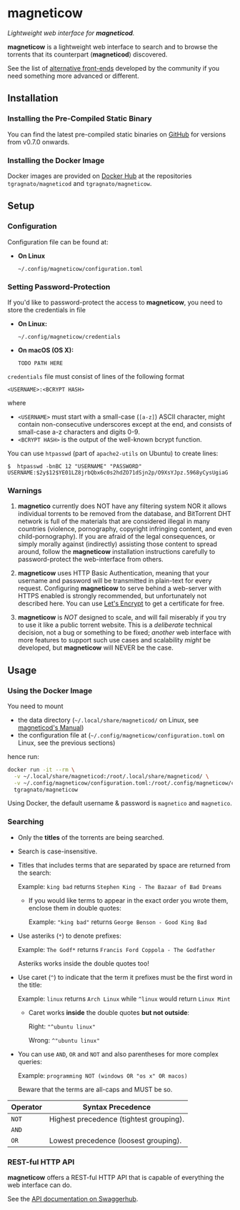 # magneticow
*Lightweight web interface for **magneticod**.*

**magneticow** is a lightweight web interface to search and to browse the torrents that its counterpart (**magneticod**)
discovered.

See the list of [alternative front-ends](https://github.com/tgragnato/magnetico/wiki/Related-Projects#alternative-front-ends)
developed by the community if you need something more advanced or different.

## Installation
### Installing the Pre-Compiled Static Binary
You can find the latest pre-compiled static binaries on [GitHub](https://github.com/tgragnato/magnetico/releases)
for versions from v0.7.0 onwards. 

### Installing the Docker Image
Docker images are provided on [Docker Hub](https://hub.docker.com/u/boramalper) at
the repositories `tgragnato/magneticod` and `tgragnato/magneticow`.

## Setup
### Configuration
Configuration file can be found at:

- **On Linux**

      ~/.config/magneticow/configuration.toml

### Setting Password-Protection
If you'd like to password-protect the access to **magneticow**, you need to store the credentials
in file

- **On Linux:**

      ~/.config/magneticow/credentials

- **On macOS (OS X):**

      TODO PATH HERE
      
`credentials` file must consist of lines of the following format

    <USERNAME>:<BCRYPT HASH>
    
where

- `<USERNAME>` must start with a small-case (`[a-z]`) ASCII character, might contain non-consecutive
  underscores except at the end, and consists of small-case a-z characters and digits 0-9.
- `<BCRYPT HASH>` is the output of the well-known bcrypt function.

You can use `htpasswd` (part of `apache2-utils` on Ubuntu) to create lines:

```
$  htpasswd -bnBC 12 "USERNAME" "PASSWORD"
USERNAME:$2y$12$YE01LZ8jrbQbx6c0s2hdZO71dSjn2p/O9XsYJpz.5968yCysUgiaG
```

### Warnings
1. **magnetico** currently does NOT have any filtering system NOR it allows individual torrents to be removed from the
   database, and BitTorrent DHT network is full of the materials that are considered illegal in many countries
   (violence, pornography, copyright infringing content, and even child-pornography). If you are afraid of the legal
   consequences, or simply morally against (indirectly) assisting those content to spread around, follow the
   **magneticow** installation instructions carefully to password-protect the web-interface from others.
   
2. **magneticow** uses HTTP Basic Authentication, meaning that your username and password will be
   transmitted in plain-text for every request. Configuring **magneticow** to serve behind a
   web-server with HTTPS enabled is strongly recommended, but unfortunately not described here. You
   can use [Let's Encrypt](https://letsencrypt.org/) to get a certificate for free.

3. **magneticow** is *NOT* designed to scale, and will fail miserably if you try to use it like a public torrent
   website. This is a *deliberate* technical decision, not a bug or something to be fixed; *another* web interface with
   more features to support such use cases and scalability *might* be developed, but **magneticow** will NEVER be the
   case.

## Usage
### Using the Docker Image
You need to mount

- the data directory (`~/.local/share/magneticod/` on Linux, see [magneticod's Manual](../magneticod/README.md))
- the configuration file at (`~/.config/magneticow/configuration.toml` on Linux, see the previous sections)

hence run:

  ```bash
  docker run -it --rm \
    -v ~/.local/share/magneticod:/root/.local/share/magneticod/ \
    -v ~/.config/magneticow/configuration.toml:/root/.config/magneticow/configuration.toml \
    tgragnato/magneticow
  ```
  
Using Docker, the default username & password is `magnetico` and `magnetico`.

### Searching
* Only the **titles** of the torrents are being searched.
* Search is case-insensitive.
* Titles that includes terms that are separated by space are returned from the search:

  Example: ``king bad`` returns ``Stephen King - The Bazaar of Bad Dreams``

  * If you would like terms to appear in the exact order you wrote them, enclose them in double quotes:

    Example: ``"king bad"`` returns ``George Benson - Good King Bad``
* Use asteriks (``*``) to denote prefixes:

  Example: ``The Godf*`` returns ``Francis Ford Coppola - The Godfather``

  Asteriks works inside the double quotes too!
* Use caret (``^``) to indicate that the term it prefixes must be the first word in the title:

  Example: ``linux`` returns ``Arch Linux`` while ``^linux`` would return ``Linux Mint``

  * Caret works **inside** the double quotes **but not outside**:

    Right: ``"^ubuntu linux"``

    Wrong: ``^"ubuntu linux"``
* You can use ``AND``, ``OR`` and ``NOT`` and also parentheses for more complex queries:

  Example: ``programming NOT (windows OR "os x" OR macos)``

  Beware that the terms are all-caps and MUST be so.

| Operator | Syntax Precedence                       |
|----------|-----------------------------------------|
| `NOT`    | Highest precedence (tightest grouping). |
| `AND`    |                                         |
| `OR`     | Lowest precedence (loosest grouping).   |

### REST-ful HTTP API

**magneticow** offers a REST-ful HTTP API that is capable of everything the web interface can do. 

See the [API documentation on Swaggerhub](https://app.swaggerhub.com/apis/tgragnato/magneticow-api/v0.1).
